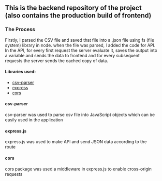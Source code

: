 ## This is the backend repository of the project (also contains the production build of frontend)

### The Process
Firstly, I parsed the CSV file and saved that file into a .json file using fs (file system) library in node. when the file was parsed, I added the code for API. In the API, for every first request the server evaluate it, saves the output into a variable and sends the data to frontend and for every subsequent requests the server sends the cached copy of data.

#### Libraries used:
- [csv-parser](https://www.npmjs.com/package/csv-parser)
- [express](https://www.npmjs.com/package/express)
- [cors](https://www.npmjs.com/package/cors)

#### csv-parser
csv-parser was used to parse csv file into JavaScript objects which can be easily used in the application

#### express.js
express.js was used to make API and send JSON data according to the route

#### cors
cors package was used a middleware in express.js to enable cross-origin requests
